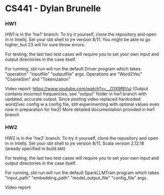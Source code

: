 # CS441 - Dylan Brunelle

### HW1
HW1 is in the 'hw1' branch. To try it yourself, clone the repository and open in in Intellij. Set your sbt shell to jre version 8/11.
You might be able to go higher, but 23 will for sure throw errors. 

For testing, the last two test cases will require you to set your own input and output directories in the case itself.

For running, sbt run will run the default Driver program which takes "operation" "inputfile" "outputfile" args. Operations are "Word2Vec" "CosineSim" and "Tokenization"

Video report: https://www.youtube.com/watch?v=__O1X9f8VuI (Output contains incorrect frequencies, see "output" folder in hw1 branch with updated, accurate output. Since posting video replaced hardcoded word2vec config w a config file, still experimenting with optimal values even now in preparation for hw2) More detailed documentation provided in hw1 branch

### HW2
HW2 is in the 'hw2' branch. To try it yourself, clone the repository and open in in Intellij. Set your sbt shell to jre version 8/11. Scala version 2.12.18 (aready specified in build.sbt)

For testing, the last two test cases will require you to set your own input and output directories in the case itself.

For running, sbt run will run the default SparkLLMTrain program which takes "input_path" "embedding_path" "model_output_file" "config_file" args.

Video report:
